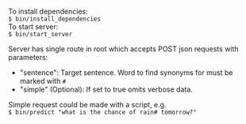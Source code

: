 To install dependencies:  
`$ bin/install_dependencies`  
To start server:  
`$ bin/start_server`  

Server has single route in root which accepts POST json requests with parameters: 
* "sentence": Target sentence. Word to find synonyms for must be marked with `#`
* "simple" (Optional): If set to true omits verbose data.  

Simple request could be made with a script, e.g.  
`$ bin/predict "what is the chance of rain# tomorrow?"`